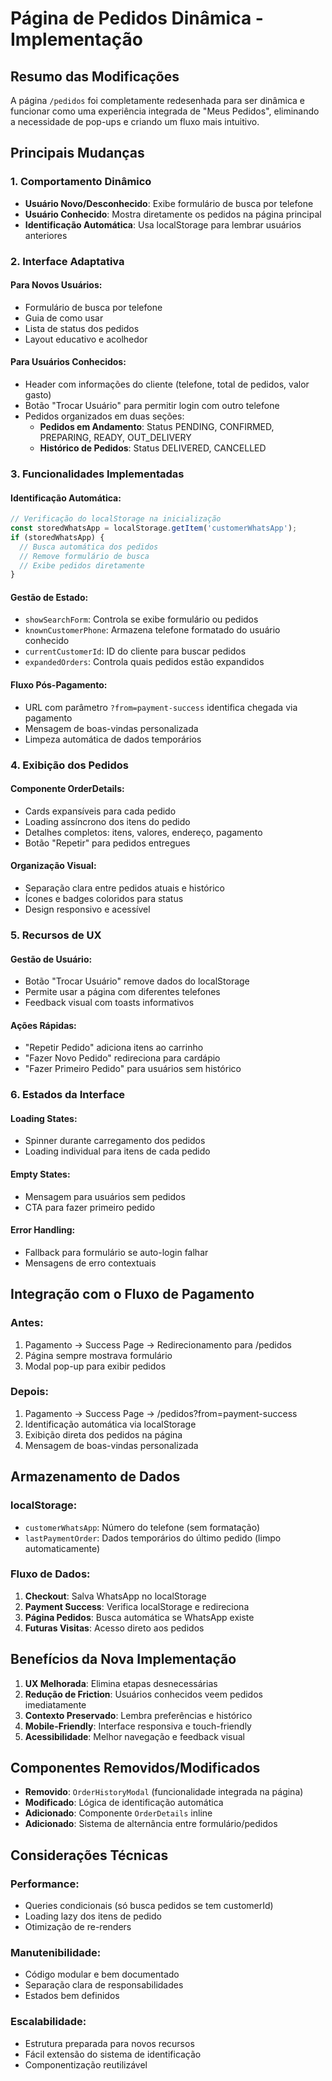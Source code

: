 # Página de Pedidos Dinâmica - Implementação

## Resumo das Modificações

A página `/pedidos` foi completamente redesenhada para ser dinâmica e funcionar como uma experiência integrada de "Meus Pedidos", eliminando a necessidade de pop-ups e criando um fluxo mais intuitivo.

## Principais Mudanças

### 1. **Comportamento Dinâmico**
- **Usuário Novo/Desconhecido**: Exibe formulário de busca por telefone
- **Usuário Conhecido**: Mostra diretamente os pedidos na página principal
- **Identificação Automática**: Usa localStorage para lembrar usuários anteriores

### 2. **Interface Adaptativa**

#### Para Novos Usuários:
- Formulário de busca por telefone
- Guia de como usar
- Lista de status dos pedidos
- Layout educativo e acolhedor

#### Para Usuários Conhecidos:
- Header com informações do cliente (telefone, total de pedidos, valor gasto)
- Botão "Trocar Usuário" para permitir login com outro telefone
- Pedidos organizados em duas seções:
  - **Pedidos em Andamento**: Status PENDING, CONFIRMED, PREPARING, READY, OUT_DELIVERY
  - **Histórico de Pedidos**: Status DELIVERED, CANCELLED

### 3. **Funcionalidades Implementadas**

#### Identificação Automática:
```typescript
// Verificação do localStorage na inicialização
const storedWhatsApp = localStorage.getItem('customerWhatsApp');
if (storedWhatsApp) {
  // Busca automática dos pedidos
  // Remove formulário de busca
  // Exibe pedidos diretamente
}
```

#### Gestão de Estado:
- `showSearchForm`: Controla se exibe formulário ou pedidos
- `knownCustomerPhone`: Armazena telefone formatado do usuário conhecido
- `currentCustomerId`: ID do cliente para buscar pedidos
- `expandedOrders`: Controla quais pedidos estão expandidos

#### Fluxo Pós-Pagamento:
- URL com parâmetro `?from=payment-success` identifica chegada via pagamento
- Mensagem de boas-vindas personalizada
- Limpeza automática de dados temporários

### 4. **Exibição dos Pedidos**

#### Componente OrderDetails:
- Cards expansíveis para cada pedido
- Loading assíncrono dos itens do pedido
- Detalhes completos: itens, valores, endereço, pagamento
- Botão "Repetir" para pedidos entregues

#### Organização Visual:
- Separação clara entre pedidos atuais e histórico
- Ícones e badges coloridos para status
- Design responsivo e acessível

### 5. **Recursos de UX**

#### Gestão de Usuário:
- Botão "Trocar Usuário" remove dados do localStorage
- Permite usar a página com diferentes telefones
- Feedback visual com toasts informativos

#### Ações Rápidas:
- "Repetir Pedido" adiciona itens ao carrinho
- "Fazer Novo Pedido" redireciona para cardápio
- "Fazer Primeiro Pedido" para usuários sem histórico

### 6. **Estados da Interface**

#### Loading States:
- Spinner durante carregamento dos pedidos
- Loading individual para itens de cada pedido

#### Empty States:
- Mensagem para usuários sem pedidos
- CTA para fazer primeiro pedido

#### Error Handling:
- Fallback para formulário se auto-login falhar
- Mensagens de erro contextuais

## Integração com o Fluxo de Pagamento

### Antes:
1. Pagamento → Success Page → Redirecionamento para /pedidos
2. Página sempre mostrava formulário
3. Modal pop-up para exibir pedidos

### Depois:
1. Pagamento → Success Page → /pedidos?from=payment-success
2. Identificação automática via localStorage
3. Exibição direta dos pedidos na página
4. Mensagem de boas-vindas personalizada

## Armazenamento de Dados

### localStorage:
- `customerWhatsApp`: Número do telefone (sem formatação)
- `lastPaymentOrder`: Dados temporários do último pedido (limpo automaticamente)

### Fluxo de Dados:
1. **Checkout**: Salva WhatsApp no localStorage
2. **Payment Success**: Verifica localStorage e redireciona
3. **Página Pedidos**: Busca automática se WhatsApp existe
4. **Futuras Visitas**: Acesso direto aos pedidos

## Benefícios da Nova Implementação

1. **UX Melhorada**: Elimina etapas desnecessárias
2. **Redução de Friction**: Usuários conhecidos veem pedidos imediatamente
3. **Contexto Preservado**: Lembra preferências e histórico
4. **Mobile-Friendly**: Interface responsiva e touch-friendly
5. **Acessibilidade**: Melhor navegação e feedback visual

## Componentes Removidos/Modificados

- **Removido**: `OrderHistoryModal` (funcionalidade integrada na página)
- **Modificado**: Lógica de identificação automática
- **Adicionado**: Componente `OrderDetails` inline
- **Adicionado**: Sistema de alternância entre formulário/pedidos

## Considerações Técnicas

### Performance:
- Queries condicionais (só busca pedidos se tem customerId)
- Loading lazy dos itens de pedido
- Otimização de re-renders

### Manutenibilidade:
- Código modular e bem documentado
- Separação clara de responsabilidades
- Estados bem definidos

### Escalabilidade:
- Estrutura preparada para novos recursos
- Fácil extensão do sistema de identificação
- Componentização reutilizável